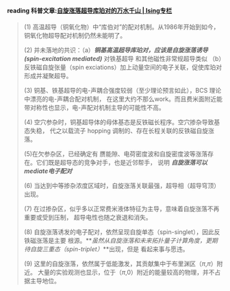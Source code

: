 #### reading 科普文章:[自旋涨落超导库珀对的万水千山 | Ising专栏](https://mp.weixin.qq.com/s/U77IC7lUFQY0l1cbVH94ug)
> (1) 高温超导（铜氧化物）中“库伯对”的配对机制。从1986年开始到如今，铜氧化物超导配对机制仍然未能明了。
>
> (2) 并未落地的共识：（a）**_铜基高温超导库珀对，应该是自旋涨落诱导(spin-excitation mediated)_** 对铁基超导
> 和其他磁性非常规超导类似 （b）反铁磁自旋张量（spin exciations）加上动量空间的电子关联，促使库珀对形成并凝聚超导。
>  
> (3) 铜基、铁基超导的电-声耦合强度较弱（至少理论预言如此），BCS 理论中漂亮的电-声耦合配对机制，
> 在这里大约不那么work。而且费米面附近能带对称性也显示，电-声配对机制主导的可能性不高。
>
>(4) 空穴参杂时，铜基超导体的母体基态是反铁磁长程序。空穴掺杂导致基态失稳，
> 代之以载流子 hopping 调制的、存在长程关联的反铁磁自旋涨落。
> 
>(5)在欠参杂区，已经确定有
> 赝能隙、电荷密度波和自旋密度波等涨落存在。它们既是超导态的竞争对手，也是近邻帮手，
> 说明 **_自旋涨落可以mediate电子配对_**
>  
>(6) 当达到中等掺杂浓度区域时，自旋涨落关联最强，超导相（超导穹顶）出现。
>
>(7) 在过掺杂区，似乎多以正常费米液体特征为主导，意味着自旋涨落不再重要或受到压制，
> 超导电性也随之衰退和消失。
>
>(8) 自旋涨落诱发的电子配对，依然呈现自旋单态（spin-singlet），因此反铁磁涨落是主要
> 根源。**_虽然从自旋涨落和未来拓扑量子计算角度，更期待自旋三重态（spin-triplet）_**出现，但是
> 看起来事与愿违。
>  
>(9) 这里的自旋涨落，依然属于低能激发，其贡献集中于布里渊区（$\pi$,$\pi$）附近。
> 大量的实验观测也显示，位于（$\pi$,0）附近的能量较高的物理，并不占据主导地位。
> 